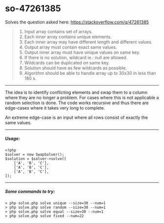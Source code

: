 # so-47261385

Solves the question asked here: https://stackoverflow.com/q/47261385

> 1. Input array contains set of arrays.
> 2. Each inner array contains unique elements.
> 3. Each inner array may have different length and different values.
> 4. Output array must contain exact same values.
> 5. Output inner array must have unique values on same key.
> 6. If there is no solution, wildcard  ie.: null are allowed.
> 7. Wildcards can be duplicated on same key.
> 8. Solution should have as few wildcards as possible.
> 9. Algorithm should be able to handle array up to 30x30 in less than 180 s.

---

The idea is to identify conflicting elements and swap them to a column where they are no longer a problem. For cases where this is not applicable a random selection is done. The code works recursive and thus there are edge-cases where it takes very long to complete.

An extreme edge-case is an input where all rows consist of exactly the same values.

---

##### Usage:

    <?php
    $solver = new SwapSolver();
    $solution = $solver->solve([
        ['A', 'B', 'C'],
        ['A', 'B', 'C'],
        ['A', 'B', 'C'],
    ]);

---

##### Some commands to try:

    > php solve.php solve unique --size=30 --num=1
    > php solve.php solve random --size=30 --num=1
    > php solve.php solve equal --size=30 --num=1
    > php solve.php solve fixed --num=22
